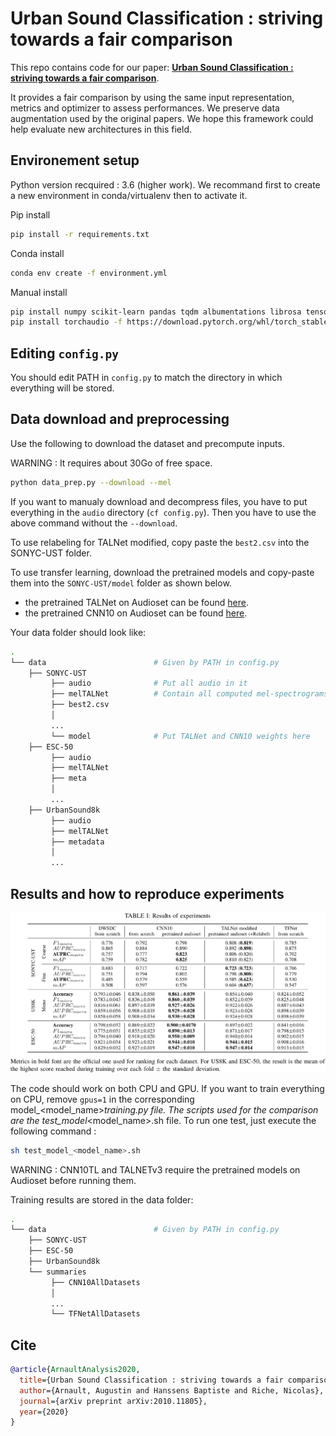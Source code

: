 # Urban Sound Classification : striving towards a fair comparison

This repo contains code for our paper: [**Urban Sound Classification : striving towards a fair comparison**](https://arxiv.org/pdf/2010.11805.pdf). 

It  provides  a  fair comparison  by  using  the  same  input  representation,  metrics and  optimizer  to  assess  performances.  We  preserve  data  augmentation used by the original papers. We hope this framework could  help  evaluate  new  architectures  in  this  field.


## Environement setup

Python version recquired : 3.6 (higher work). We recommand first to create a new environment in conda/virtualenv then to activate it.

Pip install

~~~bash
pip install -r requirements.txt
~~~

Conda install

~~~bash
conda env create -f environment.yml
~~~

Manual install

~~~bash
pip install numpy scikit-learn pandas tqdm albumentations librosa tensorboard torch torchvision oyaml pytorch-lightning numba==0.49
pip install torchaudio -f https://download.pytorch.org/whl/torch_stable.html
~~~

## Editing `config.py`

You should edit PATH in `config.py` to match the directory in which everything will be stored.

## Data download and preprocessing

Use the following to download the dataset and precompute inputs.

WARNING : It requires about 30Go of free space.

~~~bash
python data_prep.py --download --mel
~~~

If you want to manualy download and decompress files, you have to put everything in the `audio` directory (`cf config.py`). Then you have to use the above command without the `--download`.

To use relabeling for TALNet modified, copy paste the `best2.csv` into the SONYC-UST folder.

To use transfer learning, download the pretrained models and copy-paste them into the `SONYC-UST/model` folder as shown below.
- the pretrained TALNet on Audioset can be found [here](http://islpc21.is.cs.cmu.edu/yunwang/git/cmu-thesis/model/TALNet.pt).
- the pretrained CNN10 on Audioset can be found [here](https://zenodo.org/record/3987831/files/Cnn10_mAP%3D0.380.pth?download=1).


Your data folder should look like:

~~~bash
.
└── data                        # Given by PATH in config.py
    ├── SONYC-UST                   
         ├── audio              # Put all audio in it 
         ├── melTALNet          # Contain all computed mel-spectrograms 
         ├── best2.csv 
         │  
         ...
         └── model              # Put TALNet and CNN10 weights here
    ├── ESC-50 
         ├── audio             
         ├── melTALNet 
         ├── meta
         │  
         ...
    ├── UrbanSound8k
         ├── audio             
         ├── melTALNet  
         ├── metadata
         │  
         ...
~~~

## Results and how to reproduce experiments

![Results](img/results.png)

The code should work on both CPU and GPU. If you want to train everything on CPU, remove `gpus=1` in the corresponding model_<model_name>_training.py file. 
The scripts used for the comparison are the test_model_<model_name>.sh file. To run one test, just execute the following command :

~~~bash
sh test_model_<model_name>.sh
~~~

WARNING : CNN10TL and TALNETv3 require the pretrained models on Audioset before running them.

Training results are stored in the data folder:
~~~bash
.
└── data                        # Given by PATH in config.py
    ├── SONYC-UST                   
    ├── ESC-50 
    ├── UrbanSound8k
    └── summaries
         ├── CNN10AllDatasets
         │  
         ...
         └── TFNetAllDatasets
~~~

## Cite

~~~bibtex
@article{ArnaultAnalysis2020,
  title={Urban Sound Classification : striving towards a fair comparison},
  author={Arnault, Augustin and Hanssens Baptiste and Riche, Nicolas},
  journal={arXiv preprint arXiv:2010.11805},
  year={2020}
}
~~~
